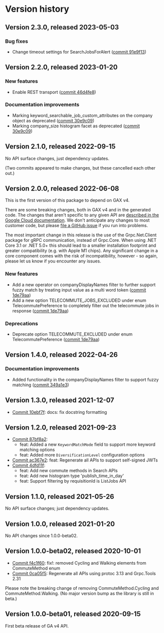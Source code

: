 # Version history

## Version 2.3.0, released 2023-05-03

### Bug fixes

- Change timeout settings for SearchJobsForAlert ([commit 91e9f13](https://github.com/googleapis/google-cloud-dotnet/commit/91e9f1381ab8f9bdf5eab593b8df73c1d1021b94))

## Version 2.2.0, released 2023-01-20

### New features

- Enable REST transport ([commit 46d4fe8](https://github.com/googleapis/google-cloud-dotnet/commit/46d4fe8461ac30e7666600e44e7bd16228768621))

### Documentation improvements

- Marking keyword_searchable_job_custom_attributes on the company object as deprecated ([commit 30e9c09](https://github.com/googleapis/google-cloud-dotnet/commit/30e9c09203c5238c48dffcdc7742504428234bfe))
- Marking company_size histogram facet as deprecated ([commit 30e9c09](https://github.com/googleapis/google-cloud-dotnet/commit/30e9c09203c5238c48dffcdc7742504428234bfe))

## Version 2.1.0, released 2022-09-15

No API surface changes, just dependency updates.

(Two commits appeared to make changes, but these cancelled each
other out.)
## Version 2.0.0, released 2022-06-08

This is the first version of this package to depend on GAX v4.

There are some breaking changes, both in GAX v4 and in the generated
code. The changes that aren't specific to any given API are [described in the Google Cloud
documentation](https://cloud.google.com/dotnet/docs/reference/help/breaking-gax4).
We don't anticipate any changes to most customer code, but please [file a
GitHub issue](https://github.com/googleapis/google-cloud-dotnet/issues/new/choose)
if you run into problems.

The most important change in this release is the use of the Grpc.Net.Client package
for gRPC communication, instead of Grpc.Core. When using .NET Core 3.1 or .NET 5.0+
this should lead to a smaller installation footprint and greater compatibility (e.g.
with Apple M1 chips). Any significant change in a core component comes with the risk
of incompatibility, however - so again, please let us know if you encounter any
issues.

### New features

- Add a new operator on companyDisplayNames filter to further support fuzzy match by treating input value as a multi word token ([commit 1de79aa](https://github.com/googleapis/google-cloud-dotnet/commit/1de79aa011a02033e0505a0adb6a38c683e82116))
- Add a new option TELECOMMUTE_JOBS_EXCLUDED under enum TelecommutePreference to completely filter out the telecommute jobs in response ([commit 1de79aa](https://github.com/googleapis/google-cloud-dotnet/commit/1de79aa011a02033e0505a0adb6a38c683e82116))

### Deprecations

- Deprecate option TELECOMMUTE_EXCLUDED under enum TelecommutePreference ([commit 1de79aa](https://github.com/googleapis/google-cloud-dotnet/commit/1de79aa011a02033e0505a0adb6a38c683e82116))

## Version 1.4.0, released 2022-04-26

### Documentation improvements

- Added functionality in the companyDisplayNames filter to support fuzzy matching ([commit 349a1e3](https://github.com/googleapis/google-cloud-dotnet/commit/349a1e3f81e7bd4fa3bfad4543889146523ac57a))

## Version 1.3.0, released 2021-12-07

- [Commit 10ebf7f](https://github.com/googleapis/google-cloud-dotnet/commit/10ebf7f): docs: fix docstring formatting
## Version 1.2.0, released 2021-09-23

- [Commit 87bf8a2](https://github.com/googleapis/google-cloud-dotnet/commit/87bf8a2):
  - feat: Added a new `KeywordMatchMode` field to support more keyword matching options
  - feat: Added more `DiversificationLevel` configuration options
- [Commit ac367e2](https://github.com/googleapis/google-cloud-dotnet/commit/ac367e2): feat: Regenerate all APIs to support self-signed JWTs
- [Commit 4dfd11f](https://github.com/googleapis/google-cloud-dotnet/commit/4dfd11f):
  - feat: Add new commute methods in Search APIs
  - feat: Add new histogram type 'publish_time_in_day'
  - feat: Support filtering by requisitionId is ListJobs API

## Version 1.1.0, released 2021-05-26

No API surface changes; just dependency updates.

## Version 1.0.0, released 2021-01-20

No API changes since 1.0.0-beta02.

## Version 1.0.0-beta02, released 2020-10-01

- [Commit f4c1f60](https://github.com/googleapis/google-cloud-dotnet/commit/f4c1f60): fix!: removed Cycling and Walking elements from CommuteMethod enum
- [Commit 0ca05f5](https://github.com/googleapis/google-cloud-dotnet/commit/0ca05f5): Regenerate all APIs using protoc 3.13 and Grpc.Tools 2.31

Please note the breaking change of removing CommuteMethod.Cycling and CommuteMethod.Walking. (No major version bump as the library is still in beta.)

## Version 1.0.0-beta01, released 2020-09-15

First beta release of GA v4 API.


